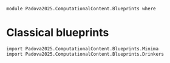 ```
module Padova2025.ComputationalContent.Blueprints where
```

# Classical blueprints

```
import Padova2025.ComputationalContent.Blueprints.Minima
import Padova2025.ComputationalContent.Blueprints.Drinkers
```
